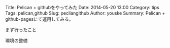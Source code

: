 Title: Pelican + githubをやってみた
Date: 2014-05-20 13:00
Category: tips
Tags: pelican,github
Slug: pecliangithub
Author: youske
Summary: Pelican + github-pagesにて運用してみる。

まず行ったこと

環境の整備
